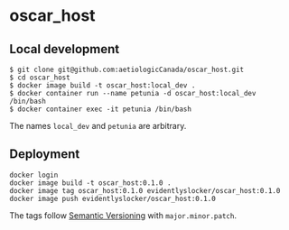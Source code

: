 # oscar_host

## Local development

```
$ git clone git@github.com:aetiologicCanada/oscar_host.git
$ cd oscar_host
$ docker image build -t oscar_host:local_dev .
$ docker container run --name petunia -d oscar_host:local_dev /bin/bash
$ docker container exec -it petunia /bin/bash
```

The names `local_dev` and `petunia` are arbitrary.

## Deployment

```
docker login
docker image build -t oscar_host:0.1.0 . 
docker image tag oscar_host:0.1.0 evidentlyslocker/oscar_host:0.1.0
docker image push evidentlyslocker/oscar_host:0.1.0
```

The tags follow [Semantic Versioning](https://semver.org/) with `major.minor.patch`.
